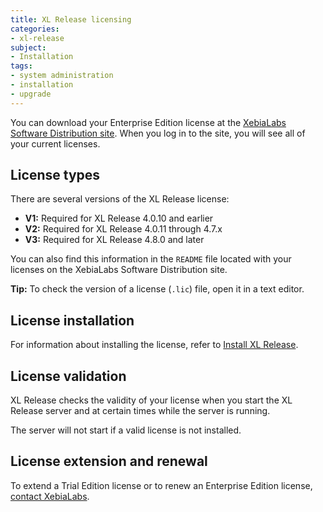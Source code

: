 ```yaml
---
title: XL Release licensing
categories:
- xl-release
subject:
- Installation
tags:
- system administration
- installation
- upgrade
---
```


You can download your Enterprise Edition license at the [XebiaLabs Software Distribution site](https://dist.xebialabs.com/). When you log in to the site, you will see all of your current licenses. 

## License types

There are several versions of the XL Release license:

* **V1:** Required for XL Release 4.0.10 and earlier
* **V2:** Required for XL Release 4.0.11 through 4.7.x
* **V3:** Required for XL Release 4.8.0 and later

You can also find this information in the `README` file located with your licenses on the XebiaLabs Software Distribution site.

**Tip:** To check the version of a license (`.lic`) file, open it in a text editor.

## License installation

For information about installing the license, refer to [Install XL Release](/xl-release/how-to/install-xl-release.html#installing-the-license).

## License validation

XL Release checks the validity of your license when you start the XL Release server and at certain times while the server is running.

The server will not start if a valid license is not installed.

## License extension and renewal

To extend a Trial Edition license or to renew an Enterprise Edition license, [contact XebiaLabs](https://xebialabs.com/contact).
